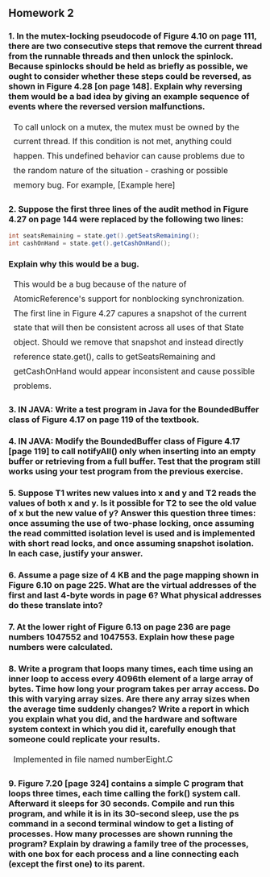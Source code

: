 
## Homework 2
### 1. In the mutex-locking pseudocode of Figure 4.10 on page 111, there are two consecutive steps that remove the current thread from the runnable threads and then unlock the spinlock. Because spinlocks should be held as briefly as possible, we ought to consider whether these steps could be reversed, as shown in Figure 4.28 [on page 148]. Explain why reversing them would be a bad idea by giving an example sequence of events where the reversed version malfunctions.

<p style = "margin:2%; font-size:16px; line-height:1.8"> To call unlock on a mutex, the mutex must be owned by the current thread. If this condition is not met, anything could happen. This undefined behavior can cause problems due to the random nature of the  situation - crashing or possible memory bug. For example, [Example here] </p>

### 2. Suppose the first three lines of the audit method in Figure 4.27 on page 144 were replaced by the following two lines:
 ```java
int seatsRemaining = state.get().getSeatsRemaining();
int cashOnHand = state.get().getCashOnHand();
```
### Explain why this would be a bug.

<p style = "margin:2%; font-size:16px; line-height:1.8">This would be a bug because of the nature of AtomicReference's support for nonblocking synchronization. The first line in Figure 4.27 capures a snapshot of the current state that will then be consistent across all uses of that State object. Should we remove that snapshot and instead directly reference state.get(), calls to getSeatsRemaining and getCashOnHand would appear inconsistent and cause possible problems. </p>

### 3. <b>IN JAVA:</b> Write a test program in Java for the BoundedBuffer class of Figure 4.17 on page 119 of the textbook.

### 4. <b>IN JAVA:</b> Modify the BoundedBuffer class of Figure 4.17 [page 119] to call notifyAll() only when inserting into an empty buffer or retrieving from a full buffer. Test that the program still works using your test program from the previous exercise.

### 5. Suppose T1 writes new values into x and y and T2 reads the values of both x and y. Is it possible for T2 to see the old value of x but the new value of y? Answer this question three times: once assuming the use of two-phase locking, once assuming the read committed isolation level is used and is implemented with short read locks, and once assuming snapshot isolation. In each case, justify your answer.

### 6. Assume a page size of 4 KB and the page mapping shown in Figure 6.10 on page 225. What are the virtual addresses of the first and last 4-byte words in page 6? What physical addresses do these translate into?

### 7. At the lower right of Figure 6.13 on page 236 are page numbers 1047552 and 1047553. Explain how these page numbers were calculated.

### 8. Write a program that loops many times, each time using an inner loop to access every 4096th element of a large array of bytes. Time how long your program takes per array access. Do this with varying array sizes. Are there any array sizes when the average time suddenly changes? Write a report in which you explain what you did, and the hardware and software system context in which you did it, carefully enough that someone could replicate your results.

<p style = "margin:2%; font-size:16px; line-height:1.8">Implemented in file named numberEight.C </p>

### 9. Figure 7.20 [page 324] contains a simple C program that loops three times, each time calling the fork() system call. Afterward it sleeps for 30 seconds. Compile and run this program, and while it is in its 30-second sleep, use the ps command in a second terminal window to get a listing of processes. How many processes are shown running the program? Explain by drawing a family tree of the processes, with one box for each process and a line connecting each (except the first one) to its parent.